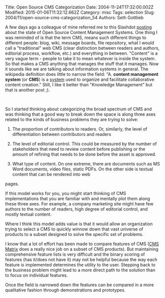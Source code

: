 Title: Open Source CMS Categorization
Date: 2004-11-24T17:32:00.002Z
Modified: 2015-01-06T11:32:12.662Z
Category: misc
Tags: selection
Slug: 2004/11/open-source-cms-categorization_54
Authors: Seth Gottlieb

A few days ago a colleague of mine  referred me to this Slashdot [posting](http://ask.slashdot.org/article.pl?sid=04/11/18/0043234&amp;from=rss) about the state of Open Source Content Management Systems. One thing I was reminded of is that the term CMS, means such different things to different people: blog, wiki, message boards, file repository, what I would call a "traditional" web <span class="caps">CMS </span>(clear distinction between readers and authors, editorial process, workflow, etc.) and everything in between. "Content" is a very vague term - people to take it to mean whatever is inside the system. So that makes a CMS anything that manages the stuff that it manages. Now it sounds like we are talking about information systems in general. The wikipedia definition does little to narrow the field: "A. __content management system__ (or __CMS__) is a [system](http://en.wikipedia.org/wiki/System "System") used to organize and facilitate collaborative content creation." Still, I like it better than "Knowledge Management" but that is another post ;).  
  
&nbsp;  
  
So I started thinking about categorizing the broad spectrum of CMS and was thinking that a good way to break down the space is along three axes related to the kinds of business problems they are trying to solve:  
  
1) The proportion of contributors to readers.  Or, similarly, the level of differentiation between  contributors and readers  
  
2) The level of editorial control. This could be measured by the number of stakeholders that need to review content before publishing or the amount of refining that needs to be done before the asset is approved.  
  
3) What type of content. On one extreme, there are documents such as MS Word documents, video files, static PDFs. On the other side is textual content that can be rendered into web  
  
pages.  
  
If this model works for you, you might start thinking of CMS implementations that you are familiar with and mentally plot them along these three axes. For example, a company marketing site might have few authors to the number of readers, high degree of editorial control, and mostly textual content.  
  
Where I think this model adds value is that it would allow an organization trying to select a CMS to quickly winnow down that vast universe of products to a subset designed to solve the specific set of problems.  
  
I know that a lot of effort has been made to compare features of CMS ([CMS Matrix](http://www.cmsmatrix.org/) does a really nice job on a subset of CMS products). But maintaining comprehensive feature lists is very difficult and the binary scoring of features (has it/does not have it) may not be helpful because the way each feature is implemented determines the utility to the user. Stepping back to the business problem might lead to a more direct path to the solution than to focus on individual features.  
  
Once the field is narrowed down the features can be compared in a more qualitative fashion through demonstrations and prototypes.  
  
&nbsp;
